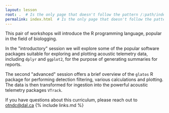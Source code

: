 ```yaml
---
layout: lesson
root: .  # Is the only page that doesn't follow the pattern /:path/index.html
permalink: index.html  # Is the only page that doesn't follow the pattern /:path/index.html
---
```


This pair of workshops will introduce the R programming language, popular in the field of biologging.

In the "introductory" session we will explore some of the popular software packages suitable for exploring and plotting acoustic telemetry data, including `dplyr` and `ggplot2`, for the purpose of generating summaries for reports.

The second "advanced" session offers a brief overview of the `glatos` R package for performing detection filtering, various calculations and plotting. The data is then transformed for ingestion into the powerful acoustic telemetry packages `VTrack`. 

If you have questions about this curriculum, please reach out to otndc@dal.ca
{% include links.md %}
